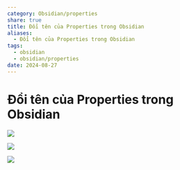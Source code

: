 ```yaml
---
category: Obsidian/properties
share: true
title: Đổi tên của Properties trong Obsidian
aliases:
  - Đổi tên của Properties trong Obsidian
tags:
  - obsidian
  - obsidian/properties
date: 2024-08-27
---
```


# Đổi tên của Properties trong Obsidian

![](https://i.imgur.com/tC5GvFz.png)

![](https://i.imgur.com/vjECFEj.png)

![](https://i.imgur.com/uvpLR5n.png)
